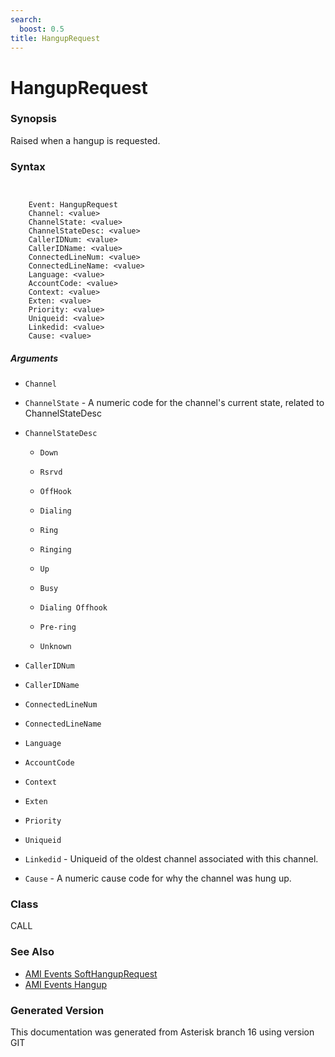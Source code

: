 ```yaml
---
search:
  boost: 0.5
title: HangupRequest
---
```


# HangupRequest

### Synopsis

Raised when a hangup is requested.

### Syntax


```


    Event: HangupRequest
    Channel: <value>
    ChannelState: <value>
    ChannelStateDesc: <value>
    CallerIDNum: <value>
    CallerIDName: <value>
    ConnectedLineNum: <value>
    ConnectedLineName: <value>
    Language: <value>
    AccountCode: <value>
    Context: <value>
    Exten: <value>
    Priority: <value>
    Uniqueid: <value>
    Linkedid: <value>
    Cause: <value>

```
##### Arguments


* `Channel`

* `ChannelState` - A numeric code for the channel's current state, related to ChannelStateDesc<br>

* `ChannelStateDesc`

    * `Down`

    * `Rsrvd`

    * `OffHook`

    * `Dialing`

    * `Ring`

    * `Ringing`

    * `Up`

    * `Busy`

    * `Dialing Offhook`

    * `Pre-ring`

    * `Unknown`

* `CallerIDNum`

* `CallerIDName`

* `ConnectedLineNum`

* `ConnectedLineName`

* `Language`

* `AccountCode`

* `Context`

* `Exten`

* `Priority`

* `Uniqueid`

* `Linkedid` - Uniqueid of the oldest channel associated with this channel.<br>

* `Cause` - A numeric cause code for why the channel was hung up.<br>

### Class

CALL
### See Also

* [AMI Events SoftHangupRequest](/Asterisk_16_Documentation/API_Documentation/AMI_Events/SoftHangupRequest)
* [AMI Events Hangup](/Asterisk_16_Documentation/API_Documentation/AMI_Events/Hangup)


### Generated Version

This documentation was generated from Asterisk branch 16 using version GIT 